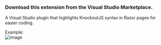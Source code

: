 ### Download this extension from the Visual Studio Marketplace.<br/> ###
A Visual Studio plugin that highlights KnockoutJS syntax in Razor pages for easier coding.

Example: </br>
![image](https://github.com/aeremic/ko.lighter/assets/40915722/94cba73a-24a8-4e05-aef0-4b9f87a73fac)

